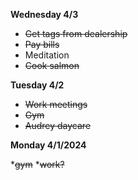 **Wednesday 4/3**
* ~~Get tags from dealership~~
* ~~Pay bills~~
* Meditation 
* ~~Cook salmon~~

**Tuesday 4/2**

* ~~Work meetings~~
* ~~Gym~~
* ~~Audrey daycare~~


**Monday 4/1/2024**

*~~gym~~
*~~work?~~